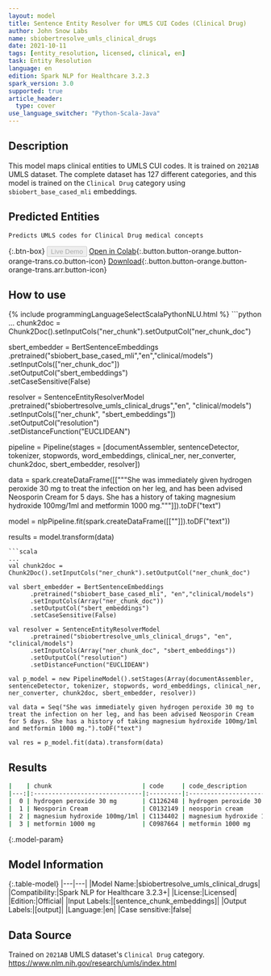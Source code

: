 ```yaml
---
layout: model
title: Sentence Entity Resolver for UMLS CUI Codes (Clinical Drug)
author: John Snow Labs
name: sbiobertresolve_umls_clinical_drugs
date: 2021-10-11
tags: [entity_resolution, licensed, clinical, en]
task: Entity Resolution
language: en
edition: Spark NLP for Healthcare 3.2.3
spark_version: 3.0
supported: true
article_header:
  type: cover
use_language_switcher: "Python-Scala-Java"
---
```


## Description

This model maps clinical entities to UMLS CUI codes. It is trained on `2021AB` UMLS dataset. The complete dataset has 127 different categories, and this model is trained on the `Clinical Drug` category using `sbiobert_base_cased_mli` embeddings.

## Predicted Entities

`Predicts UMLS codes for Clinical Drug medical concepts`

{:.btn-box}
<button class="button button-orange" disabled>Live Demo</button>
[Open in Colab](https://colab.research.google.com/github/JohnSnowLabs/spark-nlp-workshop/blob/master/tutorials/Certification_Trainings/Healthcare/24.Improved_Entity_Resolvers_in_SparkNLP_with_sBert.ipynb){:.button.button-orange.button-orange-trans.co.button-icon}
[Download](https://s3.amazonaws.com/auxdata.johnsnowlabs.com/clinical/models/sbiobertresolve_umls_clinical_drugs_en_3.2.3_3.0_1633912003256.zip){:.button.button-orange.button-orange-trans.arr.button-icon}

## How to use



<div class="tabs-box" markdown="1">
{% include programmingLanguageSelectScalaPythonNLU.html %}
```python
...
chunk2doc = Chunk2Doc().setInputCols("ner_chunk").setOutputCol("ner_chunk_doc")

sbert_embedder = BertSentenceEmbeddings\
     .pretrained("sbiobert_base_cased_mli","en","clinical/models")\
     .setInputCols(["ner_chunk_doc"])\
     .setOutputCol("sbert_embeddings")\
     .setCaseSensitive(False)

resolver = SentenceEntityResolverModel\
     .pretrained("sbiobertresolve_umls_clinical_drugs","en", "clinical/models") \
     .setInputCols(["ner_chunk", "sbert_embeddings"]) \
     .setOutputCol("resolution")\
     .setDistanceFunction("EUCLIDEAN")

pipeline = Pipeline(stages = [documentAssembler, sentenceDetector, tokenizer, stopwords, word_embeddings, clinical_ner, ner_converter, chunk2doc, sbert_embedder, resolver])

data = spark.createDataFrame([["""She was immediately given hydrogen peroxide 30 mg to treat the infection on her leg, and has been advised Neosporin Cream for 5 days. She has a history of taking magnesium hydroxide 100mg/1ml and metformin 1000 mg."""]]).toDF("text")

model = nlpPipeline.fit(spark.createDataFrame([[""]]).toDF("text"))

results = model.transform(data)
```
```scala
...
val chunk2doc = Chunk2Doc().setInputCols("ner_chunk").setOutputCol("ner_chunk_doc")

val sbert_embedder = BertSentenceEmbeddings
      .pretrained("sbiobert_base_cased_mli", "en","clinical/models")
      .setInputCols(Array("ner_chunk_doc"))
      .setOutputCol("sbert_embeddings")
      .setCaseSensitive(False)
    
val resolver = SentenceEntityResolverModel
      .pretrained("sbiobertresolve_umls_clinical_drugs", "en", "clinical/models") 
      .setInputCols(Array("ner_chunk_doc", "sbert_embeddings")) 
      .setOutputCol("resolution")
      .setDistanceFunction("EUCLIDEAN")

val p_model = new PipelineModel().setStages(Array(documentAssembler, sentenceDetector, tokenizer, stopwords, word_embeddings, clinical_ner, ner_converter, chunk2doc, sbert_embedder, resolver))
    
val data = Seq("She was immediately given hydrogen peroxide 30 mg to treat the infection on her leg, and has been advised Neosporin Cream for 5 days. She has a history of taking magnesium hydroxide 100mg/1ml and metformin 1000 mg.").toDF("text") 

val res = p_model.fit(data).transform(data)
```
</div>

## Results

```bash
|    | chunk                         | code     | code_description           | all_k_code_desc                                              | all_k_codes                                                                                                                                                                             |
|---:|:------------------------------|:---------|:---------------------------|:-------------------------------------------------------------|:----------------------------------------------------------------------------------------------------------------------------------------------------------------------------------------|
|  0 | hydrogen peroxide 30 mg       | C1126248 | hydrogen peroxide 30 mg/ml | ['C1126248', 'C0304655', 'C1605252', 'C0304656', 'C1154260'] | ['hydrogen peroxide 30 mg/ml', 'hydrogen peroxide solution 30%', 'hydrogen peroxide 30 mg/ml [proxacol]', 'hydrogen peroxide 30 mg/ml cutaneous solution', 'benzoyl peroxide 30 mg/ml'] |
|  1 | Neosporin Cream               | C0132149 | neosporin cream            | ['C0132149', 'C0358174', 'C0357999', 'C0307085', 'C0698810'] | ['neosporin cream', 'nystan cream', 'nystadermal cream', 'nupercainal cream', 'nystaform cream']                                                                                        |
|  2 | magnesium hydroxide 100mg/1ml | C1134402 | magnesium hydroxide 100 mg | ['C1134402', 'C1126785', 'C4317023', 'C4051486', 'C4047137'] | ['magnesium hydroxide 100 mg', 'magnesium hydroxide 100 mg/ml', 'magnesium sulphate 100mg/ml injection', 'magnesium sulfate 100 mg', 'magnesium sulfate 100 mg/ml']                     |
|  3 | metformin 1000 mg             | C0987664 | metformin 1000 mg          | ['C0987664', 'C2719784', 'C0978482', 'C2719786', 'C4282269'] | ['metformin 1000 mg', 'metformin hydrochloride 1000 mg', 'metformin hcl 1000mg tab', 'metformin hydrochloride 1000 mg [fortamet]', 'metformin hcl 1000mg sa tab']                       |

```

{:.model-param}
## Model Information

{:.table-model}
|---|---|
|Model Name:|sbiobertresolve_umls_clinical_drugs|
|Compatibility:|Spark NLP for Healthcare 3.2.3+|
|License:|Licensed|
|Edition:|Official|
|Input Labels:|[sentence_chunk_embeddings]|
|Output Labels:|[output]|
|Language:|en|
|Case sensitive:|false|

## Data Source

Trained on `2021AB` UMLS dataset's `Clinical Drug` category. https://www.nlm.nih.gov/research/umls/index.html